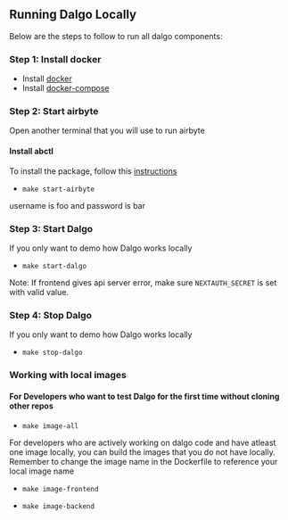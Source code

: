 ## Running Dalgo Locally
Below are the steps to follow to run all dalgo components:

### Step 1: Install docker 
- Install [docker](https://docs.docker.com/engine/install/)
- Install [docker-compose](https://docs.docker.com/compose/install/)

### Step 2: Start airbyte

Open another terminal that you will use to run airbyte

#### Install abctl

To install the package, follow this [instructions](https://github.com/airbytehq/abctl)

- `make start-airbyte`

username is foo and password is bar

### Step 3: Start Dalgo
If you only want to demo how Dalgo works locally

- `make start-dalgo`

Note: If frontend gives api server error, make sure `NEXTAUTH_SECRET` is set with valid value.

### Step 4: Stop Dalgo
If you only want to demo how Dalgo works locally

- `make stop-dalgo`
###  Working with local images

#### For Developers who want to test Dalgo for the first time without cloning other repos

- `make image-all`

For developers who are actively working on dalgo code and have atleast one image locally, you can build the images that you do not have locally. Remember to change the image name in the Dockerfile to reference your local image name

- `make image-frontend`

- `make image-backend`



